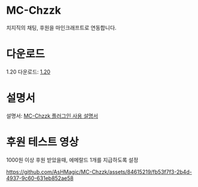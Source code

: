 # MC-Chzzk
치지직의 채팅, 후원을 마인크래프트로 연동합니다.
# 다운로드
1.20 다운로드: [1.20](https://github.com/AsHMagic/MC-Chzzk/releases/tag/1.20(1.0.1))
# 설명서
설명서: [MC-Chzzk 플러그인 사용 설명서](https://chzzkbot.notion.site/MC-Chzzk-c71c150a00c742b0b4f5d9292d423e83)
# 후원 테스트 영상
1000원 이상 후원 받았을때, 에메랄드 1개를 지급하도록 설정

https://github.com/AsHMagic/MC-Chzzk/assets/84615219/fb53f7f3-2b4d-4937-9c60-631eb852ae58






